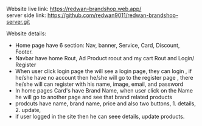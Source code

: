 Website live link: https://redwan-brandshop.web.app/ <br>
server side link: https://github.com/redwan9011/redwan-brandshop-server.git

Website details: 

* Home page have 6 section: Nav, banner, Service, Card, Discount, Footer.
* Navbar have home Rout, Ad Product roout and my cart Rout and Login/ Register
* When user click login page the will see a login page, they can login , if he/she have no account then he/she will go to the register page , there he/she will can register with his name, image, email, and password
* In home pages Card's have Brand Name, when user click on the Name he will go to another page and see that brand related products 
* prodcuts have name, brand name, price and also two buttons, 1. details, 2. update,
* if user logged in the site then he can  seee details, update products.
